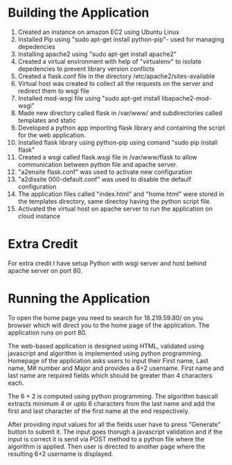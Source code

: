 # Building the Application

1. Created an instance on amazon EC2 using Ubuntu Linux
2. Installed Pip using "sudo apt-get install python-pip"- used for managing depedencies 
3. Installing apache2 using "sudo apt-get install apache2"
4. Created a virtual environment with help of "virtualenv" to isolate depedencies to prevent library version conflicts
5. Created a flask.conf file in the directory /etc/apache2/sites-available
6. Virtual host was created to collect all the requests on the server and redirect them to wsgi file
7. Installed mod-wsgi file using "sudo apt-get install libapache2-mod-wsgi"
8. Made new directory called flask in /var/www/ and subdirectories called templates and static
9. Developed a python app importing flask library and containing the script for the web application.
10. Installed flask library using python-pip using comand "sudo pip install flask"
11. Created a wsgi called flask.wsgi file in /var/www/flask to allow communication between python file and apache server.
12. "a2ensite flask.conf" was used to activate new configuration
13. "a2dissite 000-default.conf" was used to disable the defaulf configuration
14. The application files called "index.html" and "home.html" were stored in the templates directory, same directoy having the python script file.
15. Activated the virtual host on apache server to run the application on cloud instance

# Extra Credit

For extra credit I have setup Python with wsgi server and host behind apache server on port 80.

# Running the Application

To open the home page you need to search for 18.219.59.80/ on you browser which will direct you to the home page of the application. The application runs on port 80.

The web-based application is designed using HTML, validated using javascript and algorithm is implemented using python programming.
Homepage of the application asks users to input their First name, Last name, M# number and Major and provides a 6+2 username. First name and last name are required fields which should be greater than 4 characters each.

The 6 + 2 is computed using python programming. The algorithm basicall extracts minimum 4 or upto 6 characters from the last name and add the first and last character of the first name at the end respectively.

After providing input values for all the fields user have to press "Generate" button to submit it. The input goes thorugh a javascript validation and if the input is correct it is send via POST method to a python file where the algorithm is applied. Then user is directed to another page where the resulting 6+2 username is displayed.
